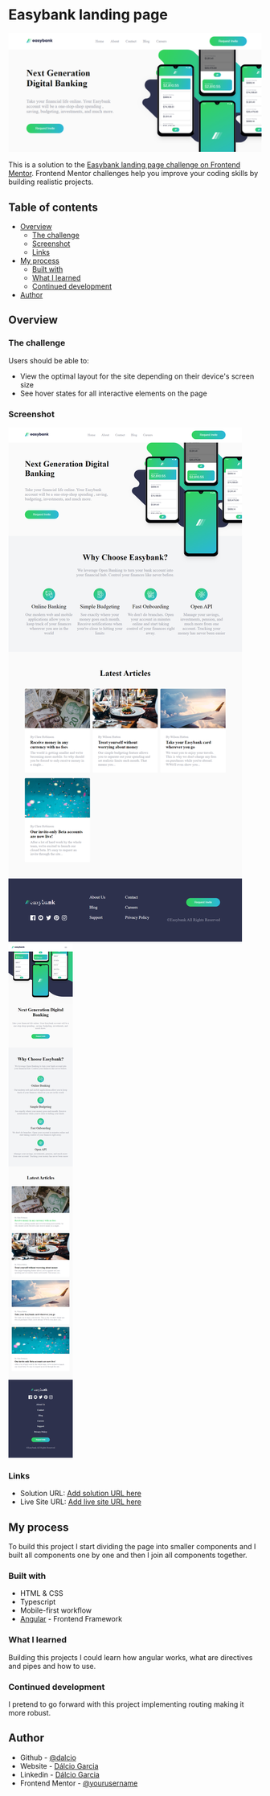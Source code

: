 # Easybank landing page

![Home Page](./screnshots/cover.png)

This is a solution to the [Easybank landing page challenge on Frontend Mentor](https://www.frontendmentor.io/challenges/easybank-landing-page-WaUhkoDN). Frontend Mentor challenges help you improve your coding skills by building realistic projects.

## Table of contents

- [Overview](#overview)
  - [The challenge](#the-challenge)
  - [Screenshot](#screenshot)
  - [Links](#links)
- [My process](#my-process)
  - [Built with](#built-with)
  - [What I learned](#what-i-learned)
  - [Continued development](#continued-development)
- [Author](#author)

## Overview

### The challenge

Users should be able to:

- View the optimal layout for the site depending on their device's screen size
- See hover states for all interactive elements on the page

### Screenshot

![Mobile - 375px](./screnshots/desktop-preview.png)
![Desktop - 1440px](./screnshots/mobile-preview.png)

### Links

- Solution URL: [Add solution URL here](https://your-solution-url.com)
- Live Site URL: [Add live site URL here](https://your-live-site-url.com)

## My process

To build this project I start dividing the page into smaller components and I built all components one by one and then I join all components together.

### Built with

- HTML & CSS
- Typescript
- Mobile-first workflow
- [Angular](https://angular.io/) - Frontend Framework

### What I learned

Building this projects I could learn how angular works, what are directives and pipes and how to use.

### Continued development

I pretend to go forward with this project implementing routing making it more robust.

## Author

- Github - [@dalcio](https:/github.com/dalcio)
- Website - [Dálcio Garcia](https://dalciogarcia.vercel.app/)
- Linkedin - [Dálcio Garcia](linkedin.com/in/dalcio)
- Frontend Mentor - [@yourusername](https://www.frontendmentor.io/profile/yourusername)
